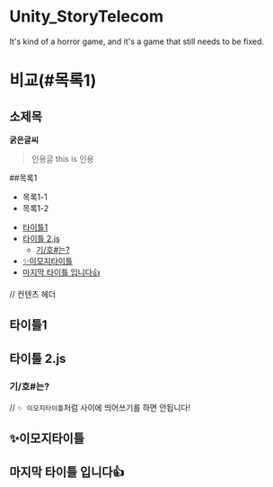 # Unity_StoryTelecom
 It's kind of a horror game, and it's a game that still needs to be fixed.

# 비교(#목록1)
## 소제목
**굵은글씨**
> 인용글 
>this is 인용

##목록1
+ 목록1-1
+ 목록1-2
- [타이틀1](#타이틀1)
- [타이틀 2.js](#타이틀-2js)
	- [기/호#는?](#기호는)
- [✨이모지타이틀](#이모지타이틀)
- [마지막 타이틀 입니다👍](#마지막-타이틀-입니다)


// 컨텐츠 헤더
## 타이틀1
## 타이틀 2.js
### 기/호#는?
// `✨ 이모지타이틀`처럼 사이에 띄어쓰기를 하면 안됩니다! 
## ✨이모지타이틀 
## 마지막 타이틀 입니다👍
